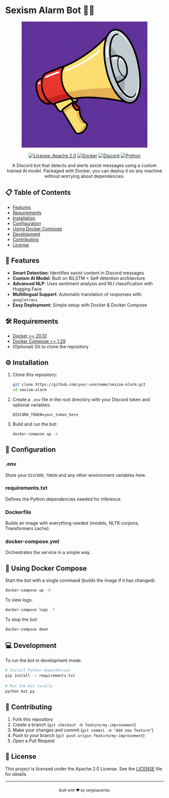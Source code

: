 # Sexism Alarm Bot 🤖🚨
<div align="center">

<img src="logo.jpeg" alt="Sexism Alarm Bot" width="400" />

[![License: Apache 2.0](https://img.shields.io/badge/license-Apache%202.0-blue?style=flat-square)]((https://www.apache.org/licenses/LICENSE-2.0))
[![Docker](https://img.shields.io/badge/docker-%230db7ed.svg?style=flat&logo=docker&logoColor=white)](https://www.docker.com/)
[![Discord](https://img.shields.io/badge/Discord-%235865F2.svg?style=flat&logo=discord&logoColor=white)](https://discord.com/)
[![Python](https://img.shields.io/badge/python-3.11-blue.svg)](https://www.python.org/)
</div>

<div align="center">
A Discord bot that detects and alerts sexist messages using a custom trained AI model. 
Packaged with Docker, you can deploy it on any machine without worrying about dependencies.
</div>

## 📋 Table of Contents
- [Features](#-features)
- [Requirements](#-requirements)
- [Installation](#-installation)
- [Configuration](#-configuration)
- [Using Docker Compose](#-using-docker-compose)
- [Development](#-development)
- [Contributing](#-contributing)
- [License](#-license)

## 🚀 Features

- **Smart Detection**: Identifies sexist content in Discord messages
- **Custom AI Model**: Built on BiLSTM + Self-Attention architecture
- **Advanced NLP**: Uses sentiment analysis and NLI classification with Hugging Face
- **Multilingual Support**: Automatic translation of responses with `googletrans`
- **Easy Deployment**: Simple setup with Docker & Docker Compose

## 🛠️ Requirements

- [Docker >= 20.10](https://docs.docker.com/get-docker/)
- [Docker Compose >= 1.29](https://docs.docker.com/compose/install/)
- (Optional) Git to clone the repository

## ⚙️ Installation

1. Clone this repository:
   ```bash
   git clone https://github.com/your-username/sexism-alarm.git
   cd sexism-alarm
   ```

2. Create a `.env` file in the root directory with your Discord token and optional variables:
   ```
   DISCORD_TOKEN=your_token_here
   ```

3. Build and run the bot:
   ```bash
   docker-compose up -d
   ```

## 📝 Configuration

### .env
Store your `DISCORD_TOKEN` and any other environment variables here.

### requirements.txt
Defines the Python dependencies needed for inference.

### Dockerfile
Builds an image with everything needed (models, NLTK corpora, Transformers cache).

### docker-compose.yml
Orchestrates the service in a simple way.

## 🐳 Using Docker Compose

Start the bot with a single command (builds the image if it has changed):

```bash
docker-compose up -d
```

To view logs:
```bash
docker-compose logs -f
```

To stop the bot:
```bash
docker-compose down
```

## 💻 Development

To run the bot in development mode:

```bash
# Install Python dependencies
pip install -r requirements.txt

# Run the bot locally
python bot.py
```

## 🤝 Contributing

1. Fork this repository
2. Create a branch (`git checkout -b feature/my-improvement`)
3. Make your changes and commit (`git commit -m "Add new feature"`)
4. Push to your branch (`git push origin feature/my-improvement`)
5. Open a Pull Request

## 📄 License

This project is licensed under the Apache 2.0 License. See the [LICENSE](LICENSE) file for details.

---

<div align="center">
  <sub>Built with ❤️ by sergiopuertas</sub>
</div>
